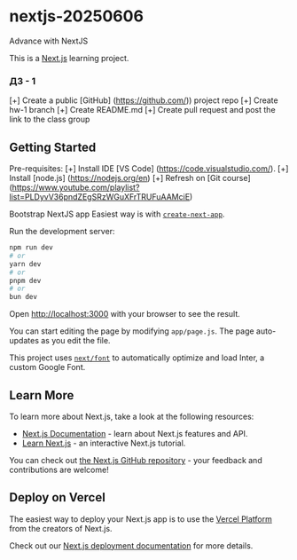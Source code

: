 # nextjs-20250606
Advance with NextJS

This is a [Next.js](https://nextjs.org/) learning project. 

### ДЗ - 1

[+] Create a public [GitHub] (https://github.com/)) project repo 
[+] Create hw-1 branch
[+] Create README.md 
[+] Create pull request and post the link to the class group


## Getting Started

Pre-requisites:
[+] Install IDE [VS Code] (https://code.visualstudio.com/). [+] Install [node.js] (https://nodejs.org/en)
[+] Refresh on [Git course] (https://www.youtube.com/playlist?list=PLDyvV36pndZEgSRzWGuXFrTRUFuAAMciE)

Bootstrap NextJS app
Easiest way is with [`create-next-app`](https://github.com/vercel/next.js/tree/canary/packages/create-next-app).

Run the development server:

```bash
npm run dev
# or
yarn dev
# or
pnpm dev
# or
bun dev
```

Open [http://localhost:3000](http://localhost:3000) with your browser to see the result.

You can start editing the page by modifying `app/page.js`. The page auto-updates as you edit the file.

This project uses [`next/font`](https://nextjs.org/docs/basic-features/font-optimization) to automatically optimize and load Inter, a custom Google Font.

## Learn More

To learn more about Next.js, take a look at the following resources:

- [Next.js Documentation](https://nextjs.org/docs) - learn about Next.js features and API.
- [Learn Next.js](https://nextjs.org/learn) - an interactive Next.js tutorial.

You can check out [the Next.js GitHub repository](https://github.com/vercel/next.js/) - your feedback and contributions are welcome!

## Deploy on Vercel

The easiest way to deploy your Next.js app is to use the [Vercel Platform](https://vercel.com/new?utm_medium=default-template&filter=next.js&utm_source=create-next-app&utm_campaign=create-next-app-readme) from the creators of Next.js.

Check out our [Next.js deployment documentation](https://nextjs.org/docs/deployment) for more details.
